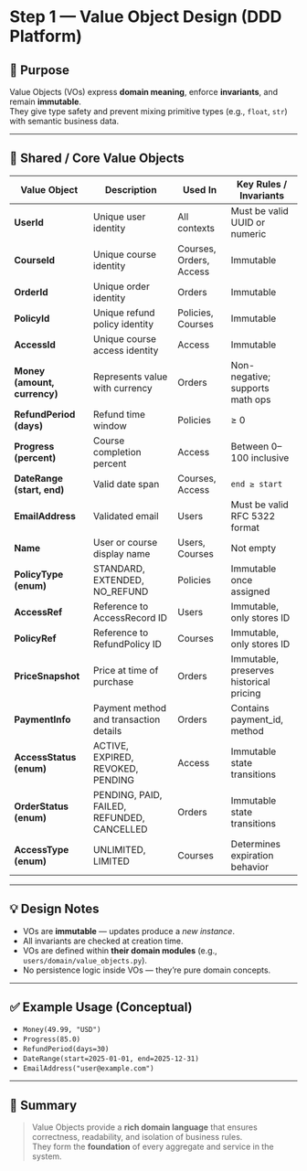 # Step 1 — Value Object Design (DDD Platform)

## 🎯 Purpose
Value Objects (VOs) express **domain meaning**, enforce **invariants**, and remain **immutable**.  
They give type safety and prevent mixing primitive types (e.g., `float`, `str`) with semantic business data.

---

## 🧱 Shared / Core Value Objects

| Value Object | Description | Used In | Key Rules / Invariants |
|---------------|--------------|----------|--------------------------|
| **UserId** | Unique user identity | All contexts | Must be valid UUID or numeric |
| **CourseId** | Unique course identity | Courses, Orders, Access | Immutable |
| **OrderId** | Unique order identity | Orders | Immutable |
| **PolicyId** | Unique refund policy identity | Policies, Courses | Immutable |
| **AccessId** | Unique course access identity | Access | Immutable |
| **Money (amount, currency)** | Represents value with currency | Orders | Non-negative; supports math ops |
| **RefundPeriod (days)** | Refund time window | Policies | ≥ 0 |
| **Progress (percent)** | Course completion percent | Access | Between 0–100 inclusive |
| **DateRange (start, end)** | Valid date span | Courses, Access | `end ≥ start` |
| **EmailAddress** | Validated email | Users | Must be valid RFC 5322 format |
| **Name** | User or course display name | Users, Courses | Not empty |
| **PolicyType (enum)** | STANDARD, EXTENDED, NO_REFUND | Policies | Immutable once assigned |
| **AccessRef** | Reference to AccessRecord ID | Users | Immutable, only stores ID |
| **PolicyRef** | Reference to RefundPolicy ID | Courses | Immutable, only stores ID |
| **PriceSnapshot** | Price at time of purchase | Orders | Immutable, preserves historical pricing |
| **PaymentInfo** | Payment method and transaction details | Orders | Contains payment_id, method |
| **AccessStatus (enum)** | ACTIVE, EXPIRED, REVOKED, PENDING | Access | Immutable state transitions |
| **OrderStatus (enum)** | PENDING, PAID, FAILED, REFUNDED, CANCELLED | Orders | Immutable state transitions |
| **AccessType (enum)** | UNLIMITED, LIMITED | Courses | Determines expiration behavior |

---

## 💡 Design Notes
- VOs are **immutable** — updates produce a *new instance*.  
- All invariants are checked at creation time.  
- VOs are defined within **their domain modules** (e.g., `users/domain/value_objects.py`).  
- No persistence logic inside VOs — they’re pure domain concepts.

---

## ✅ Example Usage (Conceptual)
- `Money(49.99, "USD")`
- `Progress(85.0)`
- `RefundPeriod(days=30)`
- `DateRange(start=2025-01-01, end=2025-12-31)`
- `EmailAddress("user@example.com")`

---

## 📘 Summary
> Value Objects provide a **rich domain language** that ensures correctness, readability, and isolation of business rules.  
> They form the **foundation** of every aggregate and service in the system.
